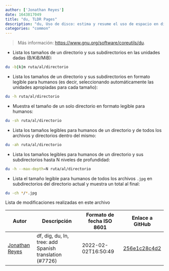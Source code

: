 ```yaml
---
author: ['Jonathan Reyes']
date: 1643817049
title: "du, TLDR Pages"
description: "du, Uso de disco: estima y resume el uso de espacio en disco de archivos y directorios."
categories: "common"
---
```

> Más información: <https://www.gnu.org/software/coreutils/du>.

- Lista los tamaños de un directorio y sus subdirectorios en las unidades dadas (B/KiB/MiB):

```bash
du -b|k|m ruta/al/directorio
```

- Lista los tamaños de un directorio y sus subdirectorios en formato legible para humanos (es decir, seleccionando automáticamente las unidades apropiadas para cada tamaño):

```bash
du -h ruta/al/directorio
```

- Muestra el tamaño de un solo directorio en formato legible para humanos:

```bash
du -sh ruta/al/directorio
```

- Lista los tamaños legibles para humanos de un directorio y de todos los archivos y directorios dentro del mismo:

```bash
du -ah ruta/al/directorio
```

- Lista los tamaños legibles para humanos de un directorio y sus subdirectorios hasta N niveles de profundidad:

```bash
du -h --max-depth=N ruta/al/directorio
```

- Lista el tamaño legible para humanos de todos los archivos `.jpg` en subdirectorios del directorio actual y muestra un total al final:

```bash
du -ch */*.jpg
```
Lista de modificaciones realizadas en este archivo


Autor | Descripción | Formato de fecha ISO 8601 | Enlace a GitHub
------|-----|-----|-----
[Jonathan Reyes](mailto:jreyes33@users.noreply.github.com) | df, dig, du, ln, tree: add Spanish translation (#7726) | 2022-02-02T16:50:49 | [256e1c28c4d2](https://github.com/tldr-pages/tldr/commit/256e1c28c4d2924592afb10eafce03fb27612809)

